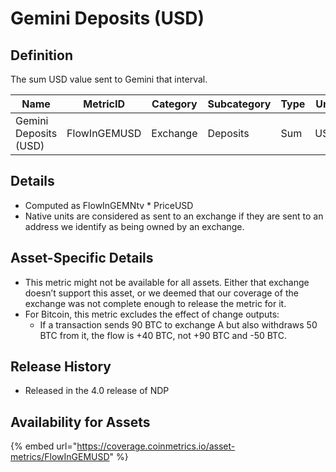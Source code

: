 # Gemini Deposits (USD)

## Definition

The sum USD value sent to Gemini that interval.

| Name                  | MetricID     | Category | Subcategory | Type | Unit | Interval       |
| --------------------- | ------------ | -------- | ----------- | ---- | ---- | -------------- |
| Gemini Deposits (USD) | FlowInGEMUSD | Exchange | Deposits    | Sum  | USD  | 1 block, 1 day |

## Details

* Computed as FlowInGEMNtv \* PriceUSD
* Native units are considered as sent to an exchange if they are sent to an address we identify as being owned by an exchange.

## Asset-Specific Details

* This metric might not be available for all assets. Either that exchange doesn’t support this asset, or we deemed that our coverage of the exchange was not complete enough to release the metric for it.
* For Bitcoin, this metric excludes the effect of change outputs:
  * If a transaction sends 90 BTC to exchange A but also withdraws 50 BTC from it, the flow is +40 BTC, not +90 BTC and -50 BTC.

## Release History

* Released in the 4.0 release of NDP

## Availability for Assets

{% embed url="https://coverage.coinmetrics.io/asset-metrics/FlowInGEMUSD" %}
